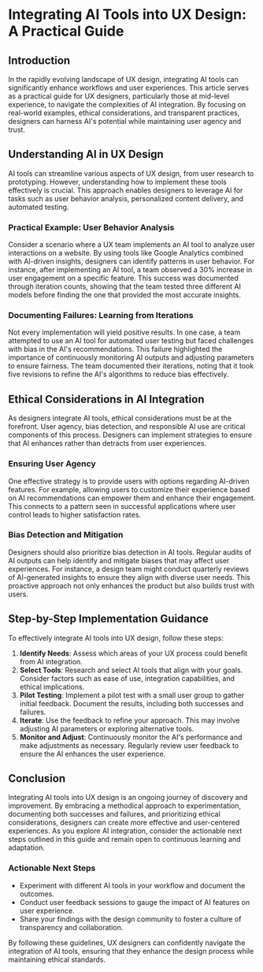 # Integrating AI Tools into UX Design: A Practical Guide

## Introduction
In the rapidly evolving landscape of UX design, integrating AI tools can significantly enhance workflows and user experiences. This article serves as a practical guide for UX designers, particularly those at mid-level experience, to navigate the complexities of AI integration. By focusing on real-world examples, ethical considerations, and transparent practices, designers can harness AI's potential while maintaining user agency and trust.

## Understanding AI in UX Design
AI tools can streamline various aspects of UX design, from user research to prototyping. However, understanding how to implement these tools effectively is crucial. This approach enables designers to leverage AI for tasks such as user behavior analysis, personalized content delivery, and automated testing.

### Practical Example: User Behavior Analysis
Consider a scenario where a UX team implements an AI tool to analyze user interactions on a website. By using tools like Google Analytics combined with AI-driven insights, designers can identify patterns in user behavior. For instance, after implementing an AI tool, a team observed a 30% increase in user engagement on a specific feature. This success was documented through iteration counts, showing that the team tested three different AI models before finding the one that provided the most accurate insights.

### Documenting Failures: Learning from Iterations
Not every implementation will yield positive results. In one case, a team attempted to use an AI tool for automated user testing but faced challenges with bias in the AI's recommendations. This failure highlighted the importance of continuously monitoring AI outputs and adjusting parameters to ensure fairness. The team documented their iterations, noting that it took five revisions to refine the AI's algorithms to reduce bias effectively.

## Ethical Considerations in AI Integration
As designers integrate AI tools, ethical considerations must be at the forefront. User agency, bias detection, and responsible AI use are critical components of this process. Designers can implement strategies to ensure that AI enhances rather than detracts from user experiences.

### Ensuring User Agency
One effective strategy is to provide users with options regarding AI-driven features. For example, allowing users to customize their experience based on AI recommendations can empower them and enhance their engagement. This connects to a pattern seen in successful applications where user control leads to higher satisfaction rates.

### Bias Detection and Mitigation
Designers should also prioritize bias detection in AI tools. Regular audits of AI outputs can help identify and mitigate biases that may affect user experiences. For instance, a design team might conduct quarterly reviews of AI-generated insights to ensure they align with diverse user needs. This proactive approach not only enhances the product but also builds trust with users.

## Step-by-Step Implementation Guidance
To effectively integrate AI tools into UX design, follow these steps:
1. **Identify Needs**: Assess which areas of your UX process could benefit from AI integration.
2. **Select Tools**: Research and select AI tools that align with your goals. Consider factors such as ease of use, integration capabilities, and ethical implications.
3. **Pilot Testing**: Implement a pilot test with a small user group to gather initial feedback. Document the results, including both successes and failures.
4. **Iterate**: Use the feedback to refine your approach. This may involve adjusting AI parameters or exploring alternative tools.
5. **Monitor and Adjust**: Continuously monitor the AI's performance and make adjustments as necessary. Regularly review user feedback to ensure the AI enhances the user experience.

## Conclusion
Integrating AI tools into UX design is an ongoing journey of discovery and improvement. By embracing a methodical approach to experimentation, documenting both successes and failures, and prioritizing ethical considerations, designers can create more effective and user-centered experiences. As you explore AI integration, consider the actionable next steps outlined in this guide and remain open to continuous learning and adaptation.

### Actionable Next Steps
- Experiment with different AI tools in your workflow and document the outcomes.
- Conduct user feedback sessions to gauge the impact of AI features on user experience.
- Share your findings with the design community to foster a culture of transparency and collaboration.

By following these guidelines, UX designers can confidently navigate the integration of AI tools, ensuring that they enhance the design process while maintaining ethical standards.